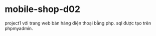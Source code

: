 # mobile-shop-d02
project1 với trang web bán hàng điện thoại bằng php. sql được tạo trên phpmyadmin.
